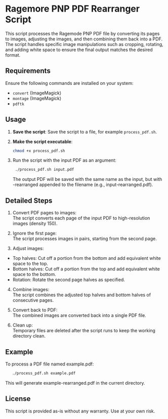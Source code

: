 # Ragemore PNP PDF Rearranger Script

This script processes the Ragemode PNP PDF file by converting its pages to images, adjusting the images, and then combining them back into a PDF. The script handles specific image manipulations such as cropping, rotating, and adding white space to ensure the final output matches the desired format.

## Requirements

Ensure the following commands are installed on your system:
- `convert` (ImageMagick)
- `montage` (ImageMagick)
- `pdftk`

## Usage

1. **Save the script**:
   Save the script to a file, for example `process_pdf.sh`.

2. **Make the script executable**:
   ```sh
   chmod +x process_pdf.sh
3. Run the script with the input PDF as an argument:
   ```sh
    ./process_pdf.sh input.pdf
   ```
   The output PDF will be saved with the same name as the input, but with -rearranged appended to the filename (e.g., input-rearranged.pdf).

## Detailed Steps

1. Convert PDF pages to images:  
   The script converts each page of the input PDF to high-resolution images (density 150).

2. Ignore the first page:  
The script processes images in pairs, starting from the second page.

3. Adjust images:  
- Top halves: Cut off a portion from the bottom and add equivalent white space to the top.
- Bottom halves: Cut off a portion from the top and add equivalent white space to the bottom.
- Rotation: Rotate the second page halves as specified.

4. Combine images:  
The script combines the adjusted top halves and bottom halves of consecutive pages.

5. Convert back to PDF:  
The combined images are converted back into a single PDF file.

6. Clean up:  
Temporary files are deleted after the script runs to keep the working directory clean.

## Example

To process a PDF file named example.pdf:
```sh
   ./process_pdf.sh example.pdf
```
This will generate example-rearranged.pdf in the current directory.

## License

This script is provided as-is without any warranty. Use at your own risk.
